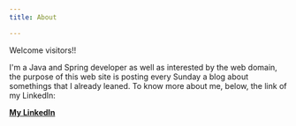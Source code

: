 ```yaml
---
title: About

---
```


Welcome visitors!!

I'm a Java and Spring developer as well as interested by the web domain, the purpose of this web site is posting every Sunday a blog about somethings that I already leaned. To know more about me, below, the link of my LinkedIn:

[**My LinkedIn**](https://www.linkedin.com/in/mohamed-elhamra/)

